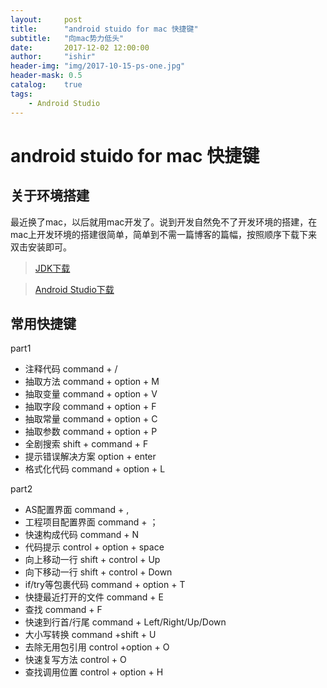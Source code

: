 ```yaml
---
layout:     post
title:      "android stuido for mac 快捷键"
subtitle:   "向mac势力低头"
date:       2017-12-02 12:00:00
author:     "ishir"
header-img: "img/2017-10-15-ps-one.jpg"
header-mask: 0.5
catalog:    true
tags:
    - Android Studio
---
```

**<font size="5">  </font>**

# android stuido for mac 快捷键

## 关于环境搭建
最近换了mac，以后就用mac开发了。说到开发自然免不了开发环境的搭建，在mac上开发环境的搭建很简单，简单到不需一篇博客的篇幅，按照顺序下载下来双击安装即可。
>[JDK下载](http://www.oracle.com/technetwork/java/javase/downloads/jdk8-downloads-2133151.html)

>[Android Studio下载](https://developer.android.google.cn/studio/index.html)

## 常用快捷键
part1

- 注释代码 command + /
- 抽取方法 command + option + M
- 抽取变量 command + option + V
- 抽取字段 command + option + F
- 抽取常量 command + option + C
- 抽取参数 command + option + P
- 全剧搜索	shift + command + F
- 提示错误解决方案	option + enter	
- 格式化代码 command + option + L

part2


- AS配置界面 command + ,
- 工程项目配置界面 command + ；
- 快速构成代码 command + N
- 代码提示 control + option + space
- 向上移动一行 shift + control + Up
- 向下移动一行 shift + control + Down
- if/try等包裹代码 command + option + T
- 快捷最近打开的文件 command + E
- 查找 command + F
- 快速到行首/行尾 command + Left/Right/Up/Down
- 大小写转换 command +shift + U
- 去除无用包引用 control +option + O
- 快速复写方法 control + O
- 查找调用位置 control + option + H

